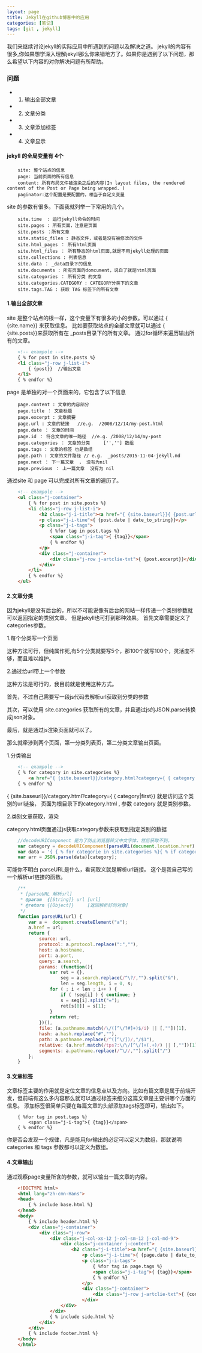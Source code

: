 ```yaml
---
layout: page
title: Jekyll在github博客中的应用
categories: [笔记]
tags: [git , jekyll]
---
```

我们来继续讨论jekyll的实际应用中所遇到的问题以及解决之道。
jekyll的内容有很多,你如果想学深入理解jekyll那么你来错地方了。如果你是遇到了以下问题，那么希望以下内容的对你解决问题有所帮助。

### 问题 ###

* 1.   输出全部文章
* 2.   文章分类
* 3.   文章添加标签
* 4.   文章显示

#### jekyll 的全局变量有 4个

```
    site: 整个站点的信息
    page: 当前页面的所有信息
    content: 所有布局文件被渲染之后的内容(In layout files, the rendered content of the Post or Page being wrapped. )
    paginator:这个配置是要配置的，相当于自定义变量
```


site 的参数有很多。下面我就列举一下常用的几个。

```
    site.time  : 运行jekyll命令的时间
    site.pages : 所有页面，注意是页面
    site.posts ：所有文章
    site.static_files : 静态文件，或者是没有被修改的文件
    site.html_pages ： 所有html页面
    site.html_files ： 所有静态的html页面,就是不用jekyll处理的页面
    site.collections : 列表信息
    site.data ： _data目录下的信息
    site.documents : 所有页面的domcument，说白了就是html页面
    site.categories ： 所有分类 的文章
    site.categories.CATEGORY : CATEGORY分类下的文章
    site.tags.TAG : 获取 TAG 标签下的所有文章
```

#### 1.输出全部文章

site 是整个站点的根一样，这个变量下有很多的小的参数。可以通过 { {site.name}} 来获取信息。
比如要获取站点的全部文章就可以通过 { {site.posts}}来获取所有在  _posts目录下的所有文章。
通过for循环来遍历输出所有的文章。

```html
    <!-- exampole -->
    { % for post in site.posts %}
    <li class="j-row j-list-i">
        { {post}}  //输出文章
    </li>
    { % endfor %}
```

page 是单独的对一个页面来的，它包含了以下信息

```
    page.content : 文章的内容部分
    page.title ： 文章标题
    page.excerpt : 文章摘要
    page.url : 文章的链接   //e.g.  /2008/12/14/my-post.html
    page.date ： 文章的时间  
    page.id ： 符合文章的唯一路径  //e.g. /2008/12/14/my-post
    page.categories ： 文章的分类     ['',''] 数组
    page.tags : 文章的标签 也是数组
    page.path : 文章的文件路径 // e.g.  _posts/2015-11-04-jekyll.md
    page.next ： 下一篇文章  ， 没有为nil
    page.previous ： 上一篇文章  没有为 nil
```

通过site 和 page 可以完成对所有文章的遍历了。

```html
    <!-- exampole -->
    <ul class="j-container">
        { % for post in site.posts %}
        <li class="j-row j-list-i">
            <h2 class="j-i-title"><a href="{ {site.baseurl}}{ {post.url}}">{ {post.title}}</a></h2>
            <p class="j-i-time">{ {post.date | date_to_string}}</p>
            <p class="j-i-tags">
                { %for tag in post.tags %}
                <span class="j-i-tag">{ {tag}}</span>
                { % endfor %}
            </p>
            <div class="j-container">
                <div class="j-row j-artclie-txt">{ {post.excerpt}}</div>
            </div>
        </li>
        { % endfor %}
    </ul>
```


#### 2.文章分类
因为jekyll是没有后台的，所以不可能说像有后台的网站一样传递一个类别参数就可以返回指定的类别文章。
但是jekyll也可打到那种效果。
首先文章需要定义了categories参数。


1.每个分类写一个页面

这种方法可行，但纯属作死,有5个分类就要写5个，那100个就写100个，灵活度不够，而且难以维护。

2.通过给url带上一个参数

这种方法是可行的，我目前就是使用这种方式。

首先，不过自己需要写一段js代码去解析url获取到分类的参数

其次，可以使用 site.categories 获取所有的文章，并且通过js的JSON.parse转换成json对象。

最后，就是通过js渲染页面就可以了。

那么就牵涉到两个页面，第一分类列表页，第二分类文章输出页面。

1.分类输出

```html
    <!-- exampole -->
    { % for category in site.categories %}
        <a href="{ {site.baseurl}}/category.html?category={ { category|first}}">{ {category | first}} <span class="j-class-i-num">({ {category | last | size}})</span></a>
    { % endfor %}
```

{ {site.baseurl}}/category.html?category={ { category|first}} 就是访问这个类别的url链接，
页面为根目录下的category.html  , 参数 category 就是类别参数。

2.类别文章获取，渲染

category.html页面通过js获取category参数来获取到指定类别的数据

```js
    //decodeURIComponent 是为了防止浏览器转义中文字体，然后获取不到。
    var category = decodeURIComponent(parseURL(document.location.href).params["category"]);
    var data = '{ { % for categorie in site.categories %}{ % if categorie[0] != site.categories.first[0] %},{ % endif %}"{ { categorie[0] }}":[{ % for post in categorie[1] %}{ % if post != categorie[1].first %},{ % endif %}{"url":"{ {post.url}}", "tags":{ {post.tags | jsonify }} , "content":"{ {post.excerpt | uri_escape}}" , "title":"{ {post.title}}","date":"{ {post.date | date:"%d/%m/%Y"}}"}{ % endfor %}]{ % endfor %} }';
    var arr = JSON.parse(data)[category];
```

可能你不明白 parseURL是什么，看词取义就是解析url链接。
这个是我自己写的一个解析url链接的函数。

```js
    /**
     * [parseURL 解析url]
     * @param  {[String]} url [url]
     * @return {[Object]}     [返回解析好的对象]
     */
    function parseURL(url) {
        var a =  document.createElement("a");
        a.href = url;
        return {
            source: url,
            protocol: a.protocol.replace(":",""),
            host: a.hostname,
            port: a.port,
            query: a.search,
            params: (function(){
                var ret = {},
                    seg = a.search.replace(/^\?/,"").split("&"),
                    len = seg.length, i = 0, s;
                for ( ; i < len ; i++ ) {
                    if ( !seg[i] ) { continue; }
                    s = seg[i].split("=");
                    ret[s[0]] = s[1];
                }
                return ret;
            })(),
            file: (a.pathname.match(/\/([^\/?#]+)$/i) || [,""])[1],
            hash: a.hash.replace("#",""),
            path: a.pathname.replace(/^([^\/])/,"/$1"),
            relative: (a.href.match(/tps?:\/\/[^\/]+(.+)/) || [,""])[1],
            segments: a.pathname.replace(/^\//,"").split("/")
        };
    }
```

#### 3.文章标签
文章标签主要的作用就是定位文章的信息点以及方向。比如有篇文章是属于前端开发，但前端有这么多内容那么就可以通过标签来细分这篇文章是主要讲哪个方面的信息。
添加标签很简单只要在每篇文章的头部添加tags标签即可，输出如下。

```
    { %for tag in post.tags %}
        <span class="j-i-tag">{ {tag}}</span>
    { % endfor %}
```

你是否会发现一个规律，凡是能用*for*输出的必定可以定义为数组，那就说明 categories 和 tags 参数都可以定义为数组。

#### 4.文章输出
通过观察page变量所含的参数，就可以输出一篇文章的内容。

```html
    <!DOCTYPE html>
    <html lang="zh-cmn-Hans">
    <head>
        { % include base.html %}
    </head>
    <body>
        { % include header.html %}
        <div class="j-container">
            <div class="j-row">
                <div class="j-col-xs-12 j-col-sm-12 j-col-md-9">
                    <div class="j-container j-content">
                        <h2 class="j-i-title"><a href="{ {site.baseurl}}{ {page.url}}">{ {page.title}}</a></h2>
                            <p class="j-i-time">{ {page.date | date_to_string}}</p>
                            <p class="j-i-tags">
                                { %for tag in page.tags %}
                                <span class="j-i-tag">{ {tag}}</span>
                                { % endfor %}
                            </p>
                            <div class="j-container">
                                <div class="j-row j-artclie-txt">{ {content}}</div>
                            </div>
                    </div>
                </div>
                { % include side.html %}
            </div>
        </div>
        { % include footer.html %}
    </body>
    </html>
```























